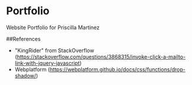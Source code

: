 # Portfolio
Website Portfolio for Priscilla Martinez

##References 
- "KingRider" from StackOverflow (https://stackoverflow.com/questions/3868315/invoke-click-a-mailto-link-with-jquery-javascript)
- Webplatform (https://webplatform.github.io/docs/css/functions/drop-shadow/)
